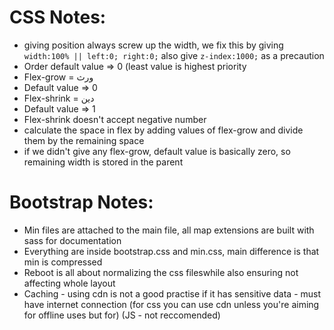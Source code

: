 # CSS Notes:
- giving position always screw up the width, we fix this by giving ``` width:100% || left:0; right:0;``` also give ```z-index:1000;``` as a precaution
- Order default value => 0 (least value is highest priority
- Flex-grow = ورث
- Default value => 0
- Flex-shrink = دين
- Default value => 1 
- Flex-shrink doesn't accept negative number
- calculate the space in flex by adding values of flex-grow and divide them by the remaining space 
- if we didn't give any flex-grow, default value is basically zero, so remaining width is stored in the parent
# Bootstrap Notes:
- Min files are attached to the main file, all map extensions are built with sass for documentation
- Everything are inside bootstrap.css and min.css, main difference is that min is compressed
- Reboot is all about normalizing the css fileswhile also ensuring not affecting whole layout
- Caching - using cdn is not a good practise if it has sensitive data - must have internet connection  (for css you can use cdn unless you're aiming for offline uses but for) (JS - not reccomended) 
